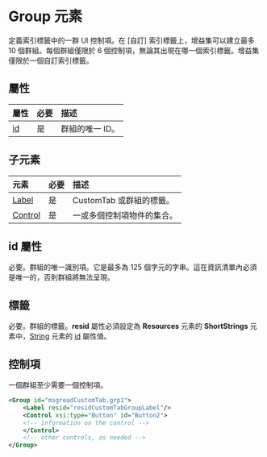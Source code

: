 # <a name="group-element"></a>Group 元素
定義索引標籤中的一群 UI 控制項。在 [自訂] 索引標籤上，增益集可以建立最多 10 個群組。每個群組僅限於 6 個控制項，無論其出現在哪一個索引標籤。增益集僅限於一個自訂索引標籤。

## <a name="attributes"></a>屬性

|  屬性  |  必要  |  描述  |
|:-----|:-----|:-----|
|  [id](#xsitype)  |  是  | 群組的唯一 ID。|

## <a name="child-elements"></a>子元素
|  元素 |  必要  |  描述  |
|:-----|:-----|:-----|
|  [Label](#label)      | 是 |  CustomTab 或群組的標籤。  |
|  [Control](#control)    | 是 |  一或多個控制項物件的集合。  |

## <a name="id-attribute"></a>id 屬性
必要。群組的唯一識別項。它是最多為 125 個字元的字串。這在資訊清單內必須是唯一的，否則群組將無法呈現。

## <a name="label"></a>標籤 
必要。群組的標籤。**resid** 屬性必須設定為  **Resources** 元素的 **ShortStrings** 元素中，[String](./resources.md#shortstrings) 元素的 [id](./resources.md) 屬性值。

## <a name="control"></a>控制項
一個群組至少需要一個控制項。

```xml
<Group id="msgreadCustomTab.grp1">
    <Label resid="residCustomTabGroupLabel"/>
    <Control xsi:type="Button" id="Button2">
    <!-- information on the control -->
    </Control>
    <!-- other controls, as needed -->
</Group>
```